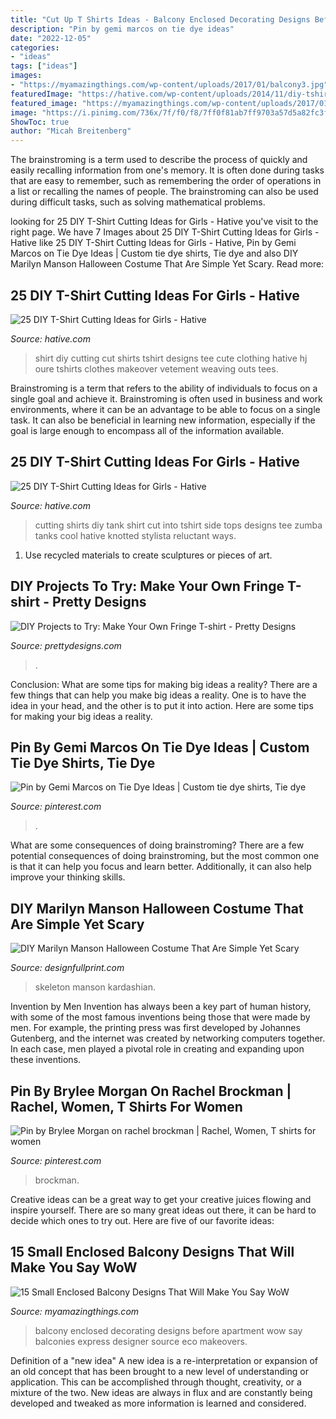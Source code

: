 ```yaml
---
title: "Cut Up T Shirts Ideas - Balcony Enclosed Decorating Designs Before Apartment Wow Say Balconies Express Designer Source Eco Makeovers"
description: "Pin by gemi marcos on tie dye ideas"
date: "2022-12-05"
categories:
- "ideas"
tags: ["ideas"]
images:
- "https://myamazingthings.com/wp-content/uploads/2017/01/balcony3.jpg"
featuredImage: "https://hative.com/wp-content/uploads/2014/11/diy-tshirt-cutting-ideas/8-diy-t-shirt-cut.jpg"
featured_image: "https://myamazingthings.com/wp-content/uploads/2017/01/balcony3.jpg"
image: "https://i.pinimg.com/736x/7f/f0/f8/7ff0f81ab7ff9703a57d5a82fc3ff999.jpg"
ShowToc: true
author: "Micah Breitenberg"
---
```



The brainstroming is a term used to describe the process of quickly and easily recalling information from one's memory. It is often done during tasks that are easy to remember, such as remembering the order of operations in a list or recalling the names of people. The brainstroming can also be used during difficult tasks, such as solving mathematical problems.

	

		
looking for 25 DIY T-Shirt Cutting Ideas for Girls - Hative you've visit to the right page. We have 7 Images about 25 DIY T-Shirt Cutting Ideas for Girls - Hative like 25 DIY T-Shirt Cutting Ideas for Girls - Hative, Pin by Gemi Marcos on Tie Dye Ideas | Custom tie dye shirts, Tie dye and also DIY Marilyn Manson Halloween Costume That Are Simple Yet Scary. Read more:
		
    
## 25 DIY T-Shirt Cutting Ideas For Girls - Hative

<img loading=lazy src="https://hative.com/wp-content/uploads/2014/11/diy-tshirt-cutting-ideas/8-diy-t-shirt-cut.jpg" onerror="this.onerror=null;this.src='https://tse4.mm.bing.net/th?id=OIP.lAqm5suao2-fk3kSm47Z0gHaKB&amp;pid=15.1';" alt="25 DIY T-Shirt Cutting Ideas for Girls - Hative">

_Source: hative.com_

>shirt diy cutting cut shirts tshirt designs tee cute clothing hative hj oure tshirts clothes makeover vetement weaving outs tees. 

	

Brainstroming is a term that refers to the ability of individuals to focus on a single goal and achieve it. Brainstroming is often used in business and work environments, where it can be an advantage to be able to focus on a single task. It can also be beneficial in learning new information, especially if the goal is large enough to encompass all of the information available.

    
## 25 DIY T-Shirt Cutting Ideas For Girls - Hative

<img loading=lazy src="https://hative.com/wp-content/uploads/2014/11/diy-tshirt-cutting-ideas/22-cutting-shirts-into-tank-tops.jpg" onerror="this.onerror=null;this.src='https://tse3.mm.bing.net/th?id=OIP.ligGZPDzb2KKBMl05sedxgHaLJ&amp;pid=15.1';" alt="25 DIY T-Shirt Cutting Ideas for Girls - Hative">

_Source: hative.com_

>cutting shirts diy tank shirt cut into tshirt side tops designs tee zumba tanks cool hative knotted stylista reluctant ways. 

	

1. Use recycled materials to create sculptures or pieces of art.

    
## DIY Projects To Try: Make Your Own Fringe T-shirt - Pretty Designs

<img loading=lazy src="http://www.prettydesigns.com/wp-content/uploads/2014/05/Pretty-Shirt.jpg" onerror="this.onerror=null;this.src='https://tse4.mm.bing.net/th?id=OIP.FeK_ERFnHr2jt_WYTfYYGgHaL1&amp;pid=15.1';" alt="DIY Projects to Try: Make Your Own Fringe T-shirt - Pretty Designs">

_Source: prettydesigns.com_

>. 

	

Conclusion: What are some tips for making big ideas a reality?
There are a few things that can help you make big ideas a reality. One is to have the idea in your head, and the other is to put it into action. Here are some tips for making your big ideas a reality.

    
## Pin By Gemi Marcos On Tie Dye Ideas | Custom Tie Dye Shirts, Tie Dye

<img loading=lazy src="https://i.pinimg.com/736x/17/9a/b8/179ab8cb7360bf3086216ab2e9679deb.jpg" onerror="this.onerror=null;this.src='https://tse3.mm.bing.net/th?id=OIP.lW-lnjXf_g1hqGW7I3aBfgHaJ3&amp;pid=15.1';" alt="Pin by Gemi Marcos on Tie Dye Ideas | Custom tie dye shirts, Tie dye">

_Source: pinterest.com_

>. 

	

What are some consequences of doing brainstroming?
There are a few potential consequences of doing brainstroming, but the most common one is that it can help you focus and learn better. Additionally, it can also help improve your thinking skills.

    
## DIY Marilyn Manson Halloween Costume That Are Simple Yet Scary

<img loading=lazy src="https://cdn.shopify.com/s/files/1/2645/2620/files/4_515f0700-36a1-436c-a5ae-671bdbeb4d98_large.jpg?v=1551790493" onerror="this.onerror=null;this.src='https://tse4.mm.bing.net/th?id=OIP.UBbXVXTMK6ph2ou_J2L0wwAAAA&amp;pid=15.1';" alt="DIY Marilyn Manson Halloween Costume That Are Simple Yet Scary">

_Source: designfullprint.com_

>skeleton manson kardashian. 

	

Invention by Men
Invention has always been a key part of human history, with some of the most famous inventions being those that were made by men. For example, the printing press was first developed by Johannes Gutenberg, and the internet was created by networking computers together. In each case, men played a pivotal role in creating and expanding upon these inventions.

    
## Pin By Brylee Morgan On Rachel Brockman | Rachel, Women, T Shirts For Women

<img loading=lazy src="https://i.pinimg.com/736x/7f/f0/f8/7ff0f81ab7ff9703a57d5a82fc3ff999.jpg" onerror="this.onerror=null;this.src='https://tse4.mm.bing.net/th?id=OIP.llTZ0j0xSbAaJRDRHVbVoAHaNK&amp;pid=15.1';" alt="Pin by Brylee Morgan on rachel brockman | Rachel, Women, T shirts for women">

_Source: pinterest.com_

>brockman. 

	

Creative ideas can be a great way to get your creative juices flowing and inspire yourself. There are so many great ideas out there, it can be hard to decide which ones to try out. Here are five of our favorite ideas: 

    
## 15 Small Enclosed Balcony Designs That Will Make You Say WoW

<img loading=lazy src="https://myamazingthings.com/wp-content/uploads/2017/01/balcony3.jpg" onerror="this.onerror=null;this.src='https://tse2.mm.bing.net/th?id=OIP.cOjvteM93CRNAhSLPJQ7-wHaJ4&amp;pid=15.1';" alt="15 Small Enclosed Balcony Designs That Will Make You Say WoW">

_Source: myamazingthings.com_

>balcony enclosed decorating designs before apartment wow say balconies express designer source eco makeovers. 

	

Definition of a "new idea"
A new idea is a re-interpretation or expansion of an old concept that has been brought to a new level of understanding or application. This can be accomplished through thought, creativity, or a mixture of the two. New ideas are always in flux and are constantly being developed and tweaked as more information is learned and considered.

